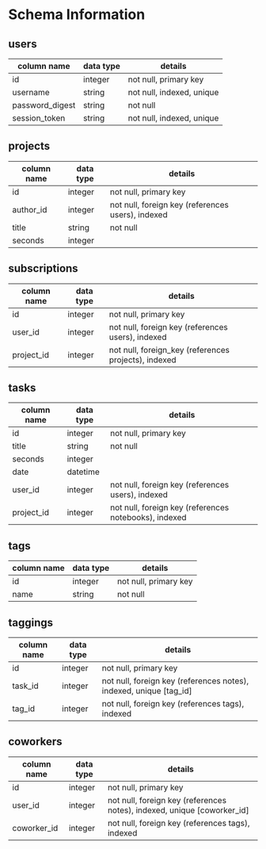# Schema Information

## users
column name     | data type | details
----------------|-----------|-----------------------
id              | integer   | not null, primary key
username        | string    | not null, indexed, unique
password_digest | string    | not null
session_token   | string    | not null, indexed, unique

## projects
column name | data type | details
------------|-----------|-----------------------
id          | integer   | not null, primary key
author_id   | integer   | not null, foreign key (references users), indexed
title       | string    | not null
seconds     | integer   |

## subscriptions
column name | data type | details
------------|-----------|-----------------------
id          | integer   | not null, primary key
user_id     | integer   | not null, foreign key (references users), indexed
project_id  | integer   | not null, foreign_key (references projects), indexed

## tasks
column name | data type | details
------------|-----------|-----------------------
id          | integer   | not null, primary key
title       | string    | not null
seconds     | integer   |
date        | datetime  |
user_id     | integer   | not null, foreign key (references users), indexed
project_id  | integer   | not null, foreign key (references notebooks), indexed

## tags
column name | data type | details
------------|-----------|-----------------------
id          | integer   | not null, primary key
name        | string    | not null

## taggings
column name | data type | details
------------|-----------|-----------------------
id          | integer   | not null, primary key
task_id     | integer   | not null, foreign key (references notes), indexed, unique [tag_id]
tag_id      | integer   | not null, foreign key (references tags), indexed

## coworkers
column name | data type | details
------------|-----------|-----------------------
id          | integer   | not null, primary key
user_id     | integer   | not null, foreign key (references notes), indexed, unique [coworker_id]
coworker_id | integer   | not null, foreign key (references tags), indexed
